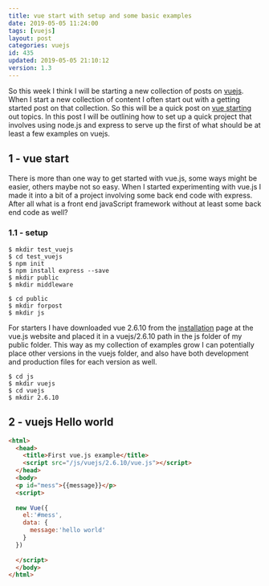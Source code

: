 ```yaml
---
title: vue start with setup and some basic examples
date: 2019-05-05 11:24:00
tags: [vuejs]
layout: post
categories: vuejs
id: 435
updated: 2019-05-05 21:10:12
version: 1.3
---
```


So this week I think I will be starting a new collection of posts on [vuejs](https://vuejs.org/). When I start a new collection of content I often start out with a getting started post on that collection. So this will be a quick post on [vue starting](https://vuejs.org/v2/guide/) out topics. In this post I will be outlining how to set up a quick project that involves using node.js and express to serve up the first of what should be at least a few examples on vuejs.

<!-- more -->

## 1 - vue start

There is more than one way to get started with vue.js, some ways might be easier, others maybe not so easy. When I started experimenting with vue.js I made it into a bit of a project involving some back end code with express. After all what is a front end javaScript framework without at least some back end code as well? 

### 1.1 - setup

```
$ mkdir test_vuejs
$ cd test_vuejs
$ npm init
$ npm install express --save
$ mkdir public
$ mkdir middleware
```

```
$ cd public
$ mkdir forpost
$ mkdir js
```

For starters I have downloaded vue 2.6.10 from the [installation](https://vuejs.org/v2/guide/installation.html) page at the vue.js website and placed it in a vuejs\/2.6.10 path in the js folder of my public folder. This way as my collection of examples grow I can potentially place other versions in the vuejs folder, and also have both development and production files for each version as well.

```
$ cd js
$ mkdir vuejs
$ cd vuejs
$ mkdir 2.6.10
```

## 2 - vuejs Hello world

```html
<html>
  <head>
    <title>First vue.js example</title>
    <script src="/js/vuejs/2.6.10/vue.js"></script>
  </head>
  <body>
  <p id="mess">{{message}}</p>
  <script>
  
  new Vue({
    el:'#mess',
    data: {
      message:'hello world'
    }
  })
  
  </script>
  </body>
</html>
```